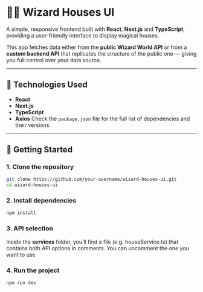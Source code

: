 # 🧙‍♂️ Wizard Houses UI

A simple, responsive frontend built with **React**, **Next.js** and **TypeScript**, providing a user-friendly interface to display magical houses.

This app fetches data either from the **public Wizard World API** or from a **custom backend API** that replicates the structure of the public one — giving you full control over your data source.

---

## 🔧 Technologies Used
- **React**
- **Next.js**
- **TypeScript**
- **Axios**
Check the `package.json` file for the full list of dependencies and their versions.


---

## 🚀 Getting Started

### 1. Clone the repository

```bash
git clone https://github.com/your-username/wizard-houses-ui.git
cd wizard-houses-ui
```
### 2. Install dependencies
```bash
npm install
```
### 3. API selection
Inside the **services** folder, you’ll find a file (e.g. houseService.ts) that contains both API options in comments.
You can uncomment the one you want to use

### 4. Run the project
```bash
npm run dev
```
